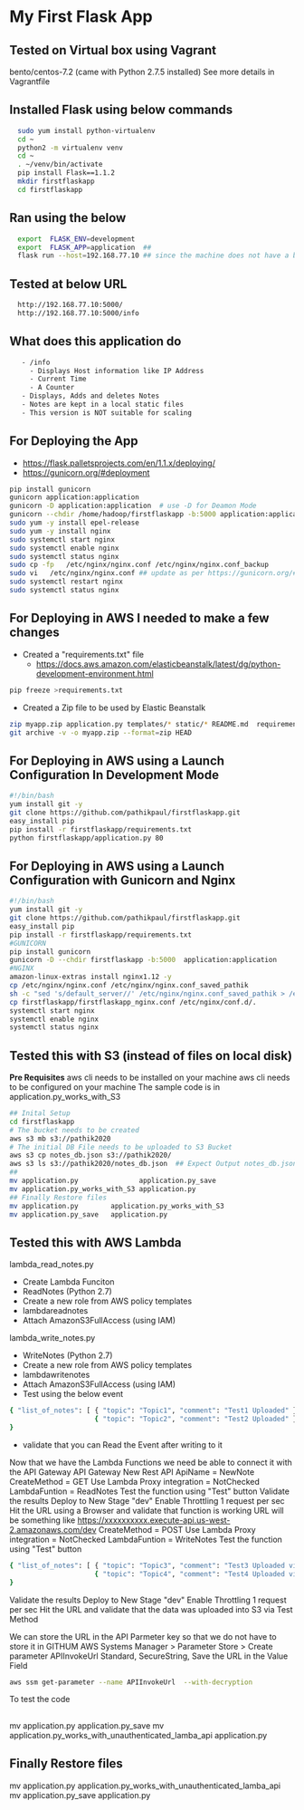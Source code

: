 # My First Flask App 

## Tested on Virtual box using Vagrant
  bento/centos-7.2  (came with Python 2.7.5 installed)
  See more details in Vagrantfile

## Installed Flask using below commands
```bash
  sudo yum install python-virtualenv
  cd ~
  python2 -m virtualenv venv
  cd ~
  . ~/venv/bin/activate
  pip install Flask==1.1.2
  mkdir firstflaskapp
  cd firstflaskapp
```
## Ran using the below
```bash
  export  FLASK_ENV=development
  export  FLASK_APP=application  ##
  flask run --host=192.168.77.10 ## since the machine does not have a browser I had to use below flask command instead of "flask run"
```
## Tested at below URL
```bash
  http://192.168.77.10:5000/
  http://192.168.77.10:5000/info
```
## What does this application do
```bash
   - /info
     - Displays Host information like IP Address
     - Current Time
     - A Counter
   - Displays, Adds and deletes Notes
   - Notes are kept in a local static files
   - This version is NOT suitable for scaling
```
## For Deploying the App 
- https://flask.palletsprojects.com/en/1.1.x/deploying/
- https://gunicorn.org/#deployment
```bash
pip install gunicorn
gunicorn application:application 
gunicorn -D application:application  # use -D for Deamon Mode
gunicorn --chdir /home/hadoop/firstflaskapp -b:5000 application:application   ## if you need to run from a remote location on a different port
sudo yum -y install epel-release
sudo yum -y install nginx
sudo systemctl start nginx
sudo systemctl enable nginx
sudo systemctl status nginx
sudo cp -fp   /etc/nginx/nginx.conf /etc/nginx/nginx.conf_backup
sudo vi   /etc/nginx/nginx.conf ## update as per https://gunicorn.org/#deployment
sudo systemctl restart nginx
sudo systemctl status nginx
```
## For Deploying in AWS I needed to make a few changes
* Created a "requirements.txt" file 
    * https://docs.aws.amazon.com/elasticbeanstalk/latest/dg/python-development-environment.html
```bash
pip freeze >requirements.txt
```
* Created a Zip file to be used by Elastic Beanstalk 
```bash
zip myapp.zip application.py templates/* static/* README.md  requirements.txt notes_db.json
git archive -v -o myapp.zip --format=zip HEAD
```

## For Deploying in AWS using a Launch Configuration In Development Mode
```bash
#!/bin/bash
yum install git -y
git clone https://github.com/pathikpaul/firstflaskapp.git
easy_install pip
pip install -r firstflaskapp/requirements.txt
python firstflaskapp/application.py 80
```
## For Deploying in AWS using a Launch Configuration with Gunicorn and Nginx
```bash
#!/bin/bash
yum install git -y
git clone https://github.com/pathikpaul/firstflaskapp.git
easy_install pip
pip install -r firstflaskapp/requirements.txt
#GUNICORN
pip install gunicorn
gunicorn -D --chdir firstflaskapp -b:5000  application:application
#NGINX
amazon-linux-extras install nginx1.12 -y
cp /etc/nginx/nginx.conf /etc/nginx/nginx.conf_saved_pathik
sh -c "sed 's/default_server//' /etc/nginx/nginx.conf_saved_pathik > /etc/nginx/nginx.conf"
cp firstflaskapp/firstflaskapp_nginx.conf /etc/nginx/conf.d/.
systemctl start nginx
systemctl enable nginx
systemctl status nginx
```
## Tested this with S3 (instead of files on local disk)
**Pre Requisites**
aws cli needs to be installed on your machine
aws cli needs to be configured on your machine
The sample code is in application.py_works_with_S3
```bash
## Inital Setup 
cd firstflaskapp
# The bucket needs to be created 
aws s3 mb s3://pathik2020
# The initial DB File needs to be uploaded to S3 Bucket
aws s3 cp notes_db.json s3://pathik2020/
aws s3 ls s3://pathik2020/notes_db.json  ## Expect Output notes_db.json
##
mv application.py               application.py_save
mv application.py_works_with_S3 application.py
## Finally Restore files
mv application.py        application.py_works_with_S3
mv application.py_save   application.py 

```
## Tested this with AWS Lambda
lambda_read_notes.py
 - Create Lambda Funciton 
 - ReadNotes  (Python 2.7)
 - Create a new role from AWS policy templates
 - lambdareadnotes
 - Attach AmazonS3FullAccess (using IAM)

lambda_write_notes.py
 - WriteNotes (Python 2.7)
 - Create a new role from AWS policy templates
 - lambdawritenotes
 - Attach AmazonS3FullAccess (using IAM)
 - Test using the below event
```bash
{ "list_of_notes": [ { "topic": "Topic1", "comment": "Test1 Uploaded" },
                     { "topic": "Topic2", "comment": "Test2 Uploaded" } ]
}
```
 - validate that you can Read the Event after writing to it

Now that we have the Lambda Functions we need be able to connect it with the API Gateway
API Gateway
New Rest API ApiName = NewNote
 CreateMethod = GET
 Use Lambda Proxy integration = NotChecked
 LambdaFuntion = ReadNotes
 Test the function using "Test" button 
 Validate the results
 Deploy to New Stage "dev"
 Enable Throttling 1 request per sec 
 Hit the URL using a Browser and validate that function is working
 URL will be something like https://xxxxxxxxxx.execute-api.us-west-2.amazonaws.com/dev
 CreateMethod = POST
 Use Lambda Proxy integration = NotChecked
 LambdaFuntion = WriteNotes
 Test the function using "Test" button 
```bash
{ "list_of_notes": [ { "topic": "Topic3", "comment": "Test3 Uploaded via API" },
                     { "topic": "Topic4", "comment": "Test4 Uploaded via API" } ]
}
```
 Validate the results
 Deploy to New Stage "dev"
 Enable Throttling 1 request per sec 
 Hit the URL and validate that the data was uploaded into S3 via Test Method

We can store the URL in the API Parmeter key so that we do not have to store it in GITHUM
AWS Systems Manager > Parameter Store > Create parameter
APIInvokeUrl 
Standard, SecureString, Save the URL in the Value Field
```bash
aws ssm get-parameter --name APIInvokeUrl  --with-decryption
```

To test the code
##
mv application.py                                        application.py_save
mv application.py_works_with_unauthenticated_lamba_api   application.py
## Finally Restore files
mv application.py        application.py_works_with_unauthenticated_lamba_api  
mv application.py_save   application.py 
